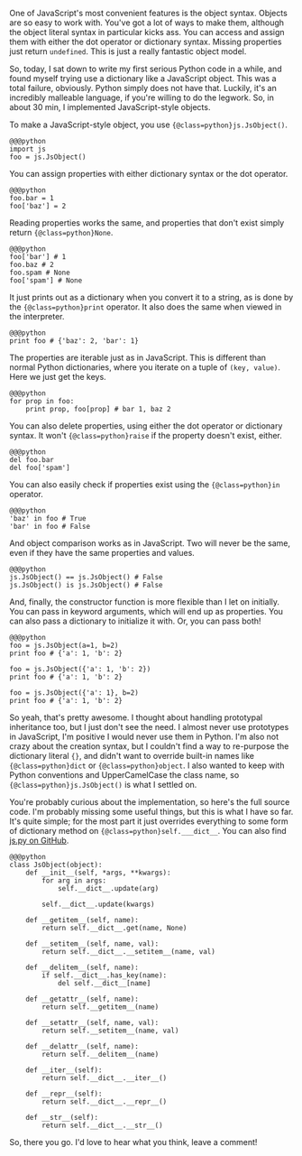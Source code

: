 One of JavaScript's most convenient features is the object syntax.  Objects are so easy to work with.  You've got a lot of ways to make them, although the object literal syntax in particular kicks ass. You can access and assign them with either the dot operator or dictionary syntax.  Missing properties just return `undefined`.  This is just a really fantastic object model.

So, today, I sat down to write my first serious Python code in a while, and found myself trying use a dictionary like a JavaScript object.  This was a total failure, obviously.  Python simply does not have that.  Luckily, it's an incredibly malleable language, if you're willing to do the legwork.  So, in about 30 min, I implemented JavaScript-style objects.

To make a JavaScript-style object, you use `{@class=python}js.JsObject()`.

	@@@python
	import js
	foo = js.JsObject()

You can assign properties with either dictionary syntax or the dot operator.

	@@@python
	foo.bar = 1
	foo['baz'] = 2

Reading properties works the same, and properties that don't exist simply return `{@class=python}None`.
	
	@@@python
	foo['bar'] # 1
	foo.baz # 2
	foo.spam # None
	foo['spam'] # None

It just prints out as a dictionary when you convert it to a string, as is done by the `{@class=python}print` operator.  It also does the same when viewed in the interpreter.

	@@@python
	print foo # {'baz': 2, 'bar': 1}

The properties are iterable just as in JavaScript.  This is different than normal Python dictionaries, where you iterate on a tuple of `(key, value)`.  Here we just get the keys.

	@@@python
	for prop in foo:
		print prop, foo[prop] # bar 1, baz 2

You can also delete properties, using either the dot operator or dictionary syntax.  It won't `{@class=python}raise` if the property doesn't exist, either.

	@@@python
	del foo.bar
	del foo['spam']
	
You can also easily check if properties exist using the `{@class=python}in` operator.

	@@@python
	'baz' in foo # True
	'bar' in foo # False

And object comparison works as in JavaScript.  Two will never be the same, even if they have the same properties and values.

	@@@python
	js.JsObject() == js.JsObject() # False
	js.JsObject() is js.JsObject() # False

And, finally, the constructor function is more flexible than I let on initially.  You can pass in keyword arguments, which will end up as properties.  You can also pass a dictionary to initialize it with.  Or, you can pass both!

	@@@python
	foo = js.JsObject(a=1, b=2)
	print foo # {'a': 1, 'b': 2}
	
	foo = js.JsObject({'a': 1, 'b': 2})
	print foo # {'a': 1, 'b': 2}
	
	foo = js.JsObject({'a': 1}, b=2)
	print foo # {'a': 1, 'b': 2}
	

So yeah, that's pretty awesome.  I thought about handling prototypal inheritance too, but I just don't see the need.  I almost never use prototypes in JavaScript, I'm positive I would never use them in Python.  I'm also not crazy about the creation syntax, but I couldn't find a way to re-purpose the dictionary literal `{}`, and didn't want to override built-in names like `{@class=python}dict` or `{@class=python}object`.  I also wanted to keep with Python conventions and UpperCamelCase the class name, so `{@class=python}js.JsObject()` is what I settled on.

You're probably curious about the implementation, so here's the full source code.  I'm probably missing some useful things, but this is what I have so far.  It's quite simple; for the most part it just overrides everything to some form of dictionary method on `{@class=python}self.___dict__`.  You can also find [js.py on GitHub](http://github.com/bcherry/js-py/blob/master/js.py).

	@@@python
	class JsObject(object):
		def __init__(self, *args, **kwargs):
			for arg in args:
				self.__dict__.update(arg)

			self.__dict__.update(kwargs)

		def __getitem__(self, name):
			return self.__dict__.get(name, None)

		def __setitem__(self, name, val):
			return self.__dict__.__setitem__(name, val)

		def __delitem__(self, name):
			if self.__dict__.has_key(name):
				del self.__dict__[name]

		def __getattr__(self, name):
			return self.__getitem__(name)

		def __setattr__(self, name, val):
			return self.__setitem__(name, val)

		def __delattr__(self, name):
			return self.__delitem__(name)

		def __iter__(self):
			return self.__dict__.__iter__()

		def __repr__(self):
			return self.__dict__.__repr__()

		def __str__(self):
			return self.__dict__.__str__()
	
So, there you go.  I'd love to hear what you think, leave a comment!
